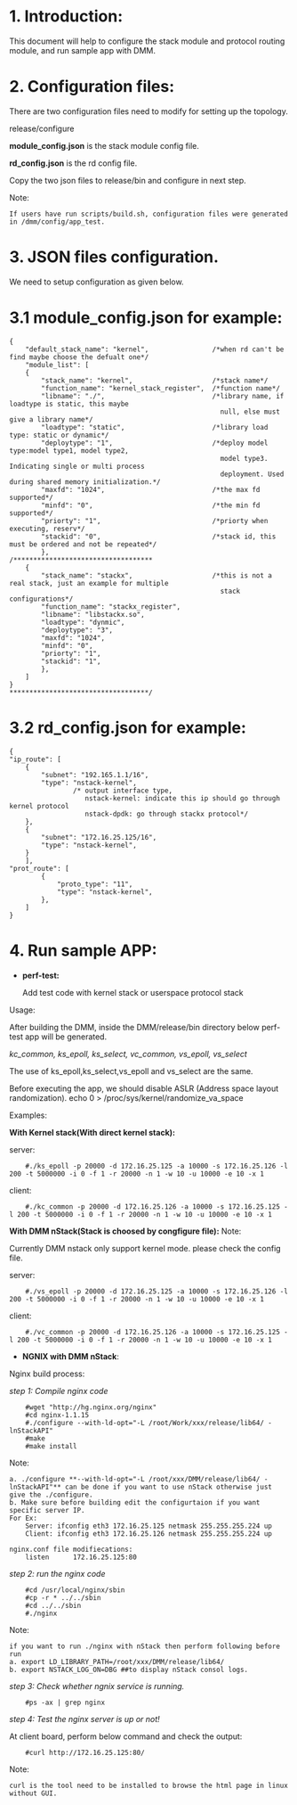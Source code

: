 # 1.  Introduction:

This document will help to configure the stack module and protocol routing module,
and run sample app with DMM.

# 2.  Configuration files:

There are two configuration files need to modify for setting up the
topology.

release/configure

**module_config.json** is the stack module config file.

**rd_config.json** is the rd config file.

Copy the two json files to release/bin and configure in next step.

<!-- -->

Note:

    If users have run scripts/build.sh, configuration files were generated in /dmm/config/app_test.

# 3.  JSON files configuration.

We need to setup configuration as given below.

# 3.1  module_config.json for example:

```
{
    "default_stack_name": "kernel",                /*when rd can't be find maybe choose the defualt one*/
    "module_list": [
    {
        "stack_name": "kernel",                    /*stack name*/
        "function_name": "kernel_stack_register",  /*function name*/
        "libname": "./",                           /*library name, if loadtype is static, this maybe
                                                     null, else must give a library name*/
        "loadtype": "static",                      /*library load type: static or dynamic*/
        "deploytype": "1",                         /*deploy model type:model type1, model type2,
                                                     model type3. Indicating single or multi process
                                                     deployment. Used during shared memory initialization.*/
        "maxfd": "1024",                           /*the max fd supported*/
        "minfd": "0",                              /*the min fd supported*/
        "priorty": "1",                            /*priorty when executing, reserv*/
        "stackid": "0",                            /*stack id, this must be ordered and not be repeated*/
        },
/***********************************
    {
        "stack_name": "stackx",                    /*this is not a real stack, just an example for multiple
                                                     stack configurations*/
        "function_name": "stackx_register",
        "libname": "libstackx.so",
        "loadtype": "dynmic",
        "deploytype": "3",
        "maxfd": "1024",
        "minfd": "0",
        "priorty": "1",
        "stackid": "1",
        },
    ]
}
***********************************/
```

# 3.2  rd_config.json for example:

```
{
"ip_route": [
    {
        "subnet": "192.165.1.1/16",
        "type": "nstack-kernel",
                /* output interface type,
                   nstack-kernel: indicate this ip should go through kernel protocol
                   nstack-dpdk: go through stackx protocol*/
    },
    {
        "subnet": "172.16.25.125/16",
        "type": "nstack-kernel",
    }
    ],
"prot_route": [
        {
            "proto_type": "11",
            "type": "nstack-kernel",
        },
    ]
}
```
# 4.  Run sample APP:

-  **perf-test:**

    Add test code with kernel stack or userspace protocol stack


Usage:

After building the DMM, inside the DMM/release/bin directory below perf-test app will be generated.

*kc_common, ks_epoll, ks_select, vc_common, vs_epoll, vs_select*

The use of ks_epoll,ks_select,vs_epoll and vs_select are the same.

Before executing the app, we should disable ASLR (Address space layout randomization).
  echo 0 > /proc/sys/kernel/randomize_va_space

Examples:

**With Kernel stack(With direct kernel stack):**

server:
```
    #./ks_epoll -p 20000 -d 172.16.25.125 -a 10000 -s 172.16.25.126 -l 200 -t 5000000 -i 0 -f 1 -r 20000 -n 1 -w 10 -u 10000 -e 10 -x 1
```
client:
```
    #./kc_common -p 20000 -d 172.16.25.126 -a 10000 -s 172.16.25.125 -l 200 -t 5000000 -i 0 -f 1 -r 20000 -n 1 -w 10 -u 10000 -e 10 -x 1
```

**With DMM nStack(Stack is choosed by congfigure file):**
Note:

   Currently DMM nstack only support kernel mode. please check the config file.

server:
```
    #./vs_epoll -p 20000 -d 172.16.25.125 -a 10000 -s 172.16.25.126 -l 200 -t 5000000 -i 0 -f 1 -r 20000 -n 1 -w 10 -u 10000 -e 10 -x 1
```
client:
```
    #./vc_common -p 20000 -d 172.16.25.126 -a 10000 -s 172.16.25.125 -l 200 -t 5000000 -i 0 -f 1 -r 20000 -n 1 -w 10 -u 10000 -e 10 -x 1
```

- **NGNIX with DMM nStack**:

Nginx build process:

*step 1: Compile nginx code*

```
    #wget "http://hg.nginx.org/nginx"
    #cd nginx-1.1.15
    #./configure --with-ld-opt="-L /root/Work/xxx/release/lib64/ -lnStackAPI"
    #make
    #make install
```
Note:

    a. ./configure **--with-ld-opt="-L /root/xxx/DMM/release/lib64/ -lnStackAPI"** can be done if you want to use nStack otherwise just give the ./configure.
    b. Make sure before building edit the configurtaion if you want specific server IP.
    For Ex:
        Server: ifconfig eth3 172.16.25.125 netmask 255.255.255.224 up
        Client: ifconfig eth3 172.16.25.126 netmask 255.255.255.224 up

    nginx.conf file modifiecations:
        listen      172.16.25.125:80

*step 2: run the nginx code*

```
    #cd /usr/local/nginx/sbin
    #cp -r * ../../sbin
    #cd ../../sbin
    #./nginx
```
Note:

    if you want to run ./nginx with nStack then perform following before run
    a. export LD_LIBRARY_PATH=/root/xxx/DMM/release/lib64/
    b. export NSTACK_LOG_ON=DBG ##to display nStack consol logs.

*step 3: Check whether ngnix service is running.*

```
    #ps -ax | grep nginx
```
*step 4: Test the nginx server is up or not!*

At client board, perform below command and check the output:
```
    #curl http://172.16.25.125:80/
```
Note:

    curl is the tool need to be installed to browse the html page in linux without GUI.
